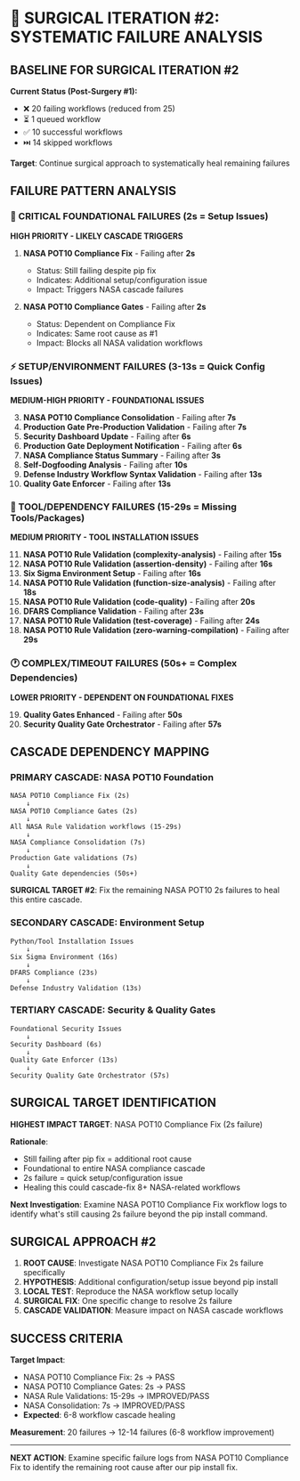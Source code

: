 # 🔬 SURGICAL ITERATION #2: SYSTEMATIC FAILURE ANALYSIS

## BASELINE FOR SURGICAL ITERATION #2

**Current Status (Post-Surgery #1):**
- ❌ 20 failing workflows (reduced from 25)
- ⏳ 1 queued workflow
- ✅ 10 successful workflows
- ⏭️ 14 skipped workflows

**Target**: Continue surgical approach to systematically heal remaining failures

## FAILURE PATTERN ANALYSIS

### 🚨 CRITICAL FOUNDATIONAL FAILURES (2s = Setup Issues)
**HIGH PRIORITY - LIKELY CASCADE TRIGGERS**

1. **NASA POT10 Compliance Fix** - Failing after **2s**
   - Status: Still failing despite pip fix
   - Indicates: Additional setup/configuration issue
   - Impact: Triggers NASA cascade failures

2. **NASA POT10 Compliance Gates** - Failing after **2s**
   - Status: Dependent on Compliance Fix
   - Indicates: Same root cause as #1
   - Impact: Blocks all NASA validation workflows

### ⚡ SETUP/ENVIRONMENT FAILURES (3-13s = Quick Config Issues)
**MEDIUM-HIGH PRIORITY - FOUNDATIONAL ISSUES**

3. **NASA POT10 Compliance Consolidation** - Failing after **7s**
4. **Production Gate Pre-Production Validation** - Failing after **7s**
5. **Security Dashboard Update** - Failing after **6s**
6. **Production Gate Deployment Notification** - Failing after **6s**
7. **NASA Compliance Status Summary** - Failing after **3s**
8. **Self-Dogfooding Analysis** - Failing after **10s**
9. **Defense Industry Workflow Syntax Validation** - Failing after **13s**
10. **Quality Gate Enforcer** - Failing after **13s**

### 🔧 TOOL/DEPENDENCY FAILURES (15-29s = Missing Tools/Packages)
**MEDIUM PRIORITY - TOOL INSTALLATION ISSUES**

11. **NASA POT10 Rule Validation (complexity-analysis)** - Failing after **15s**
12. **NASA POT10 Rule Validation (assertion-density)** - Failing after **16s**
13. **Six Sigma Environment Setup** - Failing after **16s**
14. **NASA POT10 Rule Validation (function-size-analysis)** - Failing after **18s**
15. **NASA POT10 Rule Validation (code-quality)** - Failing after **20s**
16. **DFARS Compliance Validation** - Failing after **23s**
17. **NASA POT10 Rule Validation (test-coverage)** - Failing after **24s**
18. **NASA POT10 Rule Validation (zero-warning-compilation)** - Failing after **29s**

### 🕐 COMPLEX/TIMEOUT FAILURES (50s+ = Complex Dependencies)
**LOWER PRIORITY - DEPENDENT ON FOUNDATIONAL FIXES**

19. **Quality Gates Enhanced** - Failing after **50s**
20. **Security Quality Gate Orchestrator** - Failing after **57s**

## CASCADE DEPENDENCY MAPPING

### PRIMARY CASCADE: NASA POT10 Foundation
```
NASA POT10 Compliance Fix (2s)
    ↓
NASA POT10 Compliance Gates (2s)
    ↓
All NASA Rule Validation workflows (15-29s)
    ↓
NASA Compliance Consolidation (7s)
    ↓
Production Gate validations (7s)
    ↓
Quality Gate dependencies (50s+)
```

**SURGICAL TARGET #2**: Fix the remaining NASA POT10 2s failures to heal this entire cascade.

### SECONDARY CASCADE: Environment Setup
```
Python/Tool Installation Issues
    ↓
Six Sigma Environment (16s)
    ↓
DFARS Compliance (23s)
    ↓
Defense Industry Validation (13s)
```

### TERTIARY CASCADE: Security & Quality Gates
```
Foundational Security Issues
    ↓
Security Dashboard (6s)
    ↓
Quality Gate Enforcer (13s)
    ↓
Security Quality Gate Orchestrator (57s)
```

## SURGICAL TARGET IDENTIFICATION

**HIGHEST IMPACT TARGET**: NASA POT10 Compliance Fix (2s failure)

**Rationale**:
- Still failing after pip fix = additional root cause
- Foundational to entire NASA compliance cascade
- 2s failure = quick setup/configuration issue
- Healing this could cascade-fix 8+ NASA-related workflows

**Next Investigation**: Examine NASA POT10 Compliance Fix workflow logs to identify what's still causing 2s failure beyond the pip install command.

## SURGICAL APPROACH #2

1. **ROOT CAUSE**: Investigate NASA POT10 Compliance Fix 2s failure specifically
2. **HYPOTHESIS**: Additional configuration/setup issue beyond pip install
3. **LOCAL TEST**: Reproduce the NASA workflow setup locally
4. **SURGICAL FIX**: One specific change to resolve 2s failure
5. **CASCADE VALIDATION**: Measure impact on NASA cascade workflows

## SUCCESS CRITERIA

**Target Impact**:
- NASA POT10 Compliance Fix: 2s → PASS
- NASA POT10 Compliance Gates: 2s → PASS
- NASA Rule Validations: 15-29s → IMPROVED/PASS
- NASA Consolidation: 7s → IMPROVED/PASS
- **Expected**: 6-8 workflow cascade healing

**Measurement**: 20 failures → 12-14 failures (6-8 workflow improvement)

---

**NEXT ACTION**: Examine specific failure logs from NASA POT10 Compliance Fix to identify the remaining root cause after our pip install fix.
